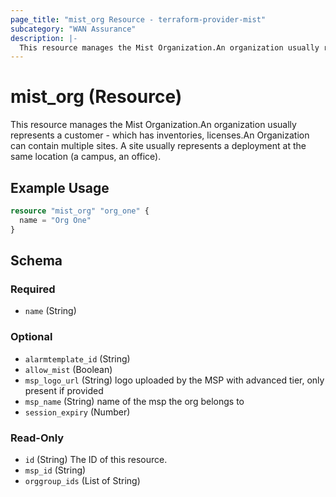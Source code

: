```yaml
---
page_title: "mist_org Resource - terraform-provider-mist"
subcategory: "WAN Assurance"
description: |-
  This resource manages the Mist Organization.An organization usually represents a customer - which has inventories, licenses.An Organization can contain multiple sites. A site usually represents a deployment at the same location (a campus, an office).
---
```


# mist_org (Resource)

This resource manages the Mist Organization.An organization usually represents a customer - which has inventories, licenses.An Organization can contain multiple sites. A site usually represents a deployment at the same location (a campus, an office).


## Example Usage

```terraform
resource "mist_org" "org_one" {
  name = "Org One"
}
```

<!-- schema generated by tfplugindocs -->
## Schema

### Required

- `name` (String)

### Optional

- `alarmtemplate_id` (String)
- `allow_mist` (Boolean)
- `msp_logo_url` (String) logo uploaded by the MSP with advanced tier, only present if provided
- `msp_name` (String) name of the msp the org belongs to
- `session_expiry` (Number)

### Read-Only

- `id` (String) The ID of this resource.
- `msp_id` (String)
- `orggroup_ids` (List of String)


